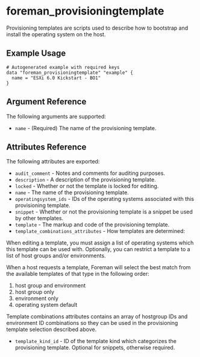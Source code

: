 
# foreman_provisioningtemplate


Provisioning templates are scripts used to describe how to bootstrap and install the operating system on the host.


## Example Usage

```
# Autogenerated example with required keys
data "foreman_provisioningtemplate" "example" {
  name = "ESXi 6.0 Kickstart - BO1"
}
```


## Argument Reference

The following arguments are supported:

- `name` - (Required) The name of the provisioning template.


## Attributes Reference

The following attributes are exported:

- `audit_comment` - Notes and comments for auditing purposes.
- `description` - A description of the provisioning template.
- `locked` - Whether or not the template is locked for editing.
- `name` - The name of the provisioning template.
- `operatingsystem_ids` - IDs of the operating systems associated with this provisioning template.
- `snippet` - Whether or not the provisioning template is a snippet be used by other templates.
- `template` - The markup and code of the provisioning template.
- `template_combinations_attributes` - How templates are determined:

When editing a template, you must assign a list of operating systems which this template can be used with.  Optionally, you can restrict a template to a list of host groups and/or environments.

When a host requests a template, Foreman will select the best match from the available templates of that type in the following order:

  1. host group and environment
  2. host group only
  3. environment only
  4. operating system default

Template combinations attributes contains an array of hostgroup IDs and environment ID combinations so they can be used in the provisioning template selection described above.
- `template_kind_id` - ID of the template kind which categorizes the provisioning template. Optional for snippets, otherwise required.

